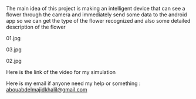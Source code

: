 The main idea of this project is making an intelligent device that can see a flower through the camera and immediately send some data to the android app so we can get the type of the flower recognized and also some detailed description of the flower

01.jpg

03.jpg

02.jpg

Here is the link of the video for my simulation


Here is my email if anyone need my help or something : 
abouabdelmajidkhalil@gmail.com

